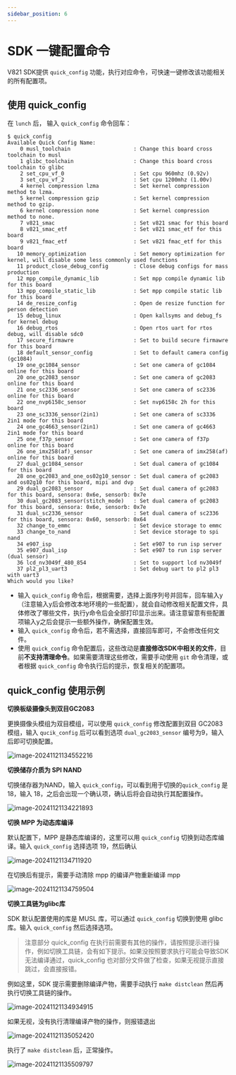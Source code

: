```yaml
---
sidebar_position: 6
---
```

# SDK 一键配置命令

V821 SDK提供 `quick_config` 功能，执行对应命令，可快速一键修改该功能相关的所有配置项。

## 使用 quick_config

在 `lunch` 后， 输入 `quick_config` 命令回车：

```text
$ quick_config
Available Quick Config Name:
    0 musl_toolchain                    : Change this board cross toolchain to musl
    1 glibc_toolchain                   : Change this board cross toolchain to glibc
    2 set_cpu_vf_0                      : Set cpu 960mhz (0.92v)
    3 set_cpu_vf_2                      : Set cpu 1200mhz (1.00v)
    4 kernel compression lzma           : Set kernel compression method to lzma.
    5 kernel compression gzip           : Set kernel compression method to gzip.
    6 kernel compression none           : Set kernel compression method to none.
    7 v821_smac                         : Set v821 smac for this board
    8 v821_smac_etf                     : Set v821 smac_etf for this board
    9 v821_fmac_etf                     : Set v821 fmac_etf for this board
   10 memory_optimization               : Set memory optimization for kernel, will disable some less commonly used functions
   11 product_close_debug_config        : Close debug configs for mass production
   12 mpp_compile_dynamic_lib           : Set mpp compile dynamic lib for this board
   13 mpp_compile_static_lib            : Set mpp compile static lib for this board
   14 de_resize_config                  : Open de resize function for person detection
   15 debug_linux                       : Open kallsyms and debug_fs for kernel debug
   16 debug_rtos                        : Open rtos uart for rtos debug, will disable sdc0
   17 secure_firmawre                   : Set to build secure firmawre for this board
   18 default_sensor_config             : Set to default camera config (gc1084)
   19 one_gc1084_sensor                 : Set one camera of gc1084 online for this board
   20 one_gc2083_sensor                 : Set one camera of gc2083 online for this board
   21 one_sc2336_sensor                 : Set one camera of sc2336 online for this board
   22 one_nvp6158c_sensor               : Set nvp6158c 2h for this board
   23 one_sc3336_sensor(2in1)           : Set one camera of sc3336 2in1 mode for this board
   24 one_gc4663_sensor(2in1)           : Set one camera of gc4663 2in1 mode for this board
   25 one_f37p_sensor                   : Set one camera of f37p online for this board
   26 one_imx258(af)_sensor             : Set one camera of imx258(af) online for this board
   27 dual_gc1084_sensor                : Set dual camera of gc1084 for this board
   28 one_gc2083_and_one_os02g10_sensor : Set dual camera of gc2083 and os02g10 for this board, mipi and dvp
   29 dual_gc2083_sensor                : Set dual camera of gc2083 for this board, sensora: 0x6e, sensorb: 0x7e
   30 dual_gc2083_sensor(stitch_mode)   : Set dual camera of gc2083 for this board, sensora: 0x6e, sensorb: 0x7e
   31 dual_sc2336_sensor                : Set dual camera of sc2336 for this board, sensora: 0x60, sensorb: 0x64
   32 change_to_emmc                    : Set device storage to emmc
   33 change_to_nand                    : Set device storage to spi nand
   34 e907_isp                          : Set e907 to run isp server
   35 e907_dual_isp                     : Set e907 to run isp server (dual sensor)
   36 lcd_nv3049f_480_854               : Set to support lcd nv3049f
   37 pl2_pl3_uart3                     : Set debug uart to pl2 pl3 with uart3
Which would you like?
```



- 输入 `quick_config` 命令后，根据需要，选择上面序列号并回车，回车输入y（注意输入y后会修改本地环境的一些配置），就会自动修改相关配置文件，具体修改了哪些文件，执行y命令后会全部打印显示出来。请注意留意有些配置项输入y之后会提示一些额外操作，确保配置生效。
- 输入 `quick_config` 命令后，若不需选择，直接回车即可，不会修改任何文件。
- 使用 `quick_config` 命令配置后，这些改动是**直接修改SDK中相关的文件**，目前**不支持清理命令**。如果需要清理这些修改，需要手动使用 `git` 命令清理，或者根据 `quick_config` 命令执行后的提示，恢复相关的配置项。

## quick_config 使用示例

**切换板级摄像头到双目GC2083**

更换摄像头模组为双目模组，可以使用 `quick_config` 修改配置到双目 GC2083 模组，输入 `qucik_config` 后可以看到选项 `dual_gc2083_sensor` 编号为9，输入后即可切换配置。

![image-20241121134552216](images/image-20241121134552216-4e04570b79ce17bbcb056655395e6e4f.png)

**切换储存介质为 SPI NAND**

切换储存器为NAND，输入 `quick_config`，可以看到用于切换的`quick_config` 是18，输入 18，之后会出现一个确认项，确认后将会自动执行其配置操作。

![image-20241121134221893](images/image-20241121134221893-492e69317700766f3957d5ad12c9c368.png)

**切换 MPP 为动态库编译**

默认配置下，MPP 是静态库编译的，这里可以用 `quick_config` 切换到动态库编译。输入 `quick_config` 选择选项 19，然后确认

![image-20241121134711920](images/image-20241121134711920-7f2e7039cdb0d024352dfd806bbe839c.png)

在切换后有提示，需要手动清除 mpp 的编译产物重新编译 mpp

![image-20241121134759504](images/image-20241121134759504-d1cfa4efe2a6bd167153e3485f72d29a.png)

**切换工具链为glibc库**

SDK 默认配置使用的库是 MUSL 库，可以通过 `quick_config` 切换到使用 glibc 库。输入 `quick_config` 然后选择选项。

> 注意部分 quick_config 在执行前需要有其他的操作，请按照提示进行操作，例如切换工具链，会有如下提示。如果没按照要求执行可能会导致SDK无法编译通过，quick_config 也对部分文件做了检查，如果无视提示直接跳过，会直接报错。

例如这里，SDK 提示需要删除编译产物，需要手动执行 `make distclean` 然后再执行切换工具链的操作。

![image-20241121134934915](images/image-20241121134934915-18c4c74cbf162a57ece633820f115a4b.png)

如果无视，没有执行清理编译产物的操作，则报错退出

![image-20241121135052420](images/image-20241121135052420-e14c8795a2ee9946bf25453f04cecae4.png)

执行了 `make distclean` 后，正常操作。

![image-20241121135509797](images/image-20241121135509797-4fce1d86c0b019ff6d9a5b249170aea2.png)